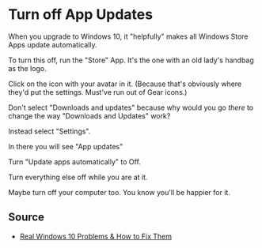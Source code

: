 ﻿# Turn off App Updates

When you upgrade to Windows 10, it "helpfully" makes all Windows Store Apps update automatically.

To turn this off, run the "Store" App. It's the one with an old lady's handbag as the logo.

Click on the icon with your avatar in it. (Because that's obviously where they'd put the settings. Must've run out of Gear icons.)

Don't select "Downloads and updates" because why would you go *there* to change the way "Downloads and Updates" work?

Instead select "Settings".

In there you will see "App updates"

Turn "Update apps automatically" to Off.

Turn everything else off while you are at it.

Maybe turn off your computer too. You know you'll be happier for it.

## Source

 * [Real Windows 10 Problems & How to Fix Them](http://www.gottabemobile.com/2016/04/22/real-windows-10-problems-how-to-fix-them/)
